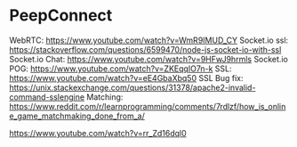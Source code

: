 # PeepConnect
WebRTC:         https://www.youtube.com/watch?v=WmR9IMUD_CY
Socket.io ssl:  https://stackoverflow.com/questions/6599470/node-js-socket-io-with-ssl
Socket.io Chat: https://www.youtube.com/watch?v=9HFwJ9hrmls
Socket.io POG:  https://www.youtube.com/watch?v=ZKEqqIO7n-k
SSL:            https://www.youtube.com/watch?v=eE4GbaXbq50
SSL Bug fix:    https://unix.stackexchange.com/questions/31378/apache2-invalid-command-sslengine
Matching:       https://www.reddit.com/r/learnprogramming/comments/7rdlzf/how_is_online_game_matchmaking_done_from_a/

https://www.youtube.com/watch?v=rr_Zd16dql0
